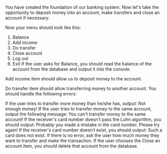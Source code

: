 You have created the foundation of our banking system. Now let's take the opportunity to deposit money into an account, make transfers and close an account if necessary.

Now your menu should look like this:

1. Balance
2. Add income
3. Do transfer
4. Close account
5. Log out
0. Exit
If the user asks for Balance, you should read the balance of the account from the database and output it into the console.

Add income item should allow us to deposit money to the account.

Do transfer item should allow transferring money to another account. You should handle the following errors:

If the user tries to transfer more money than he/she has, output: Not enough money!
If the user tries to transfer money to the same account, output the following message: You can't transfer money to the same account!
If the receiver's card number doesn’t pass the Luhn algorithm, you should output: Probably you made a mistake in the card number. Please try again!
If the receiver's card number doesn’t exist, you should output: Such a card does not exist.
If there is no error, ask the user how much money they want to transfer and make the transaction.
If the user chooses the Close an account item, you should delete that account from the database.
